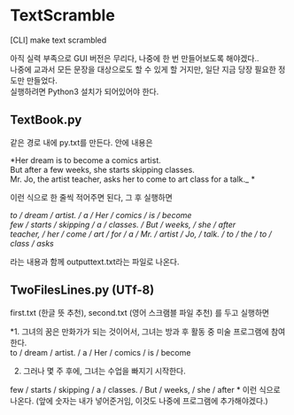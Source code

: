 # TextScramble
 [CLI] make text scrambled

아직 실력 부족으로 GUI 버전은 무리다, 나중에 한 번 만들어보도록 해야겠다..  
나중에 교과서 모든 문장을 대상으로도 할 수 있게 할 거지만, 일단 지금 당장 필요한 정도만 만들었다.  
실행하려면 Python3 설치가 되어있어야 한다.  

## TextBook.py
같은 경로 내에 py.txt를 만든다. 안에 내용은

*Her dream is to become a comics artist.  
But after a few weeks, she starts skipping classes.  
Mr. Jo, the artist teacher, asks her to come to art class for a talk._ *  

이런 식으로 한 줄씩 적어주면 된다, 그 후 실행하면

*to / dream / artist. / a / Her / comics / is / become  
few / starts / skipping / a / classes. / But / weeks, / she / after  
teacher, / her / come / art / for / a / Mr. / artist / Jo, / talk. / to / the / to / class / asks*  

라는 내용과 함께 outputtext.txt라는 파일로 나온다.

## TwoFilesLines.py (UTf-8)
first.txt (한글 뜻 추천), second.txt (영어 스크램블 파일 추천) 를 두고 실행하면

*1. 그녀의 꿈은 만화가가 되는 것이어서, 그녀는 방과 후 활동 중 미술 프로그램에 참여한다.  
to / dream / artist. / a / Her / comics / is / become  

2. 그러나 몇 주 후에, 그녀는 수업을 빠지기 시작한다.  

few / starts / skipping / a / classes. / But / weeks, / she / after  *
이런 식으로 나온다. (앞에 숫자는 내가 넣어준거임, 이것도 나중에 프로그램에 추가해야겠다.)
